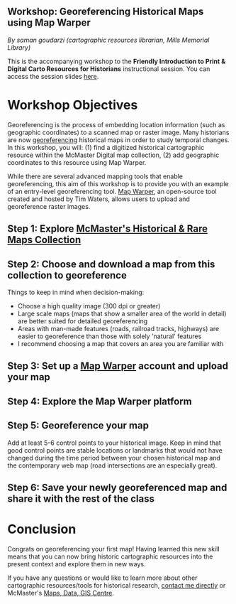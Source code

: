 ## Workshop: Georeferencing Historical Maps using Map Warper
*By saman goudarzi (cartographic resources librarian, Mills Memorial Library)*

This is the accompanying workshop to the **Friendly Introduction to Print & Digital Carto Resources for Historians** instructional session. You can access the session slides [here](https://github.com/samangoudarzi/intromappingtoolsforhistorians/blob/0a992a7a3dfa4206064a9aa59b18c07206b1e508/McMasterPresentation_Final.pdf).

# Workshop Objectives

Georeferencing is the process of embedding location information (such as geographic coordinates) to a scanned map or raster image. Many historians are now [georeferencing](https://en.wikipedia.org/wiki/Georeferencing) historical maps in order to study temporal changes. In this workshop, you will: (1) find a digitized historical cartographic resource within the McMaster Digital map collection, (2) add geographic coordinates to this resource using Map Warper.

While there are several advanced mapping tools that enable georeferencing, this aim of this workshop is to provide you with an example of an entry-level georeferencing tool. [Map Warper](https://mapwarper.net/), an open-source tool created and hosted by Tim Waters, allows users to upload and georeference raster images.

## Step 1: Explore [McMaster's Historical & Rare Maps Collection](https://library.mcmaster.ca/collections/historical-rare-maps)

## Step 2: Choose and download a map from this collection to georeference 

Things to keep in mind when decision-making:

* Choose a high quality image (300 dpi or greater)
* Large scale maps (maps that show a smaller area of the world in detail) are better suited for detailed georeferencing 
* Areas with man-made features (roads, railroad tracks, highways) are easier to georeference than those with solely 'natural' features
* I recommend choosing a map that covers an area you are familiar with

## Step 3: Set up a [Map Warper](https://mapwarper.net/) account and upload your map

## Step 4: Explore the Map Warper platform

## Step 5: Georeference your map

Add at least 5-6 control points to your historical image. Keep in mind that good control points are stable locations or landmarks that would not have changed during the time period between your chosen historical map and the contemporary web map (road intersections are an especially great). 

## Step 6: Save your newly georeferenced map and share it with the rest of the class

# Conclusion

Congrats on georeferencing your first map! Having learned this new skill means that you can now bring historic cartographic resources into the present context and explore them in new ways.

If you have any questions or would like to learn more about other cartographic resources/tools for historical research, [contact me directly](mailto:s.g.goudarzi@gmail.com) or  McMaster's [Maps, Data, GIS Centre](https://library.mcmaster.ca/spaces/maps-data-gis).

